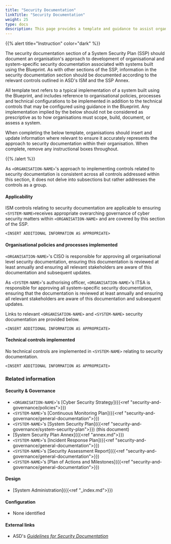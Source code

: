 ```yaml
---
title: "Security Documentation"
linkTitle: "Security Documentation"
weight: 25
type: docs
description: This page provides a template and guidance to assist organisations in documenting their approach to security documentation associated with their system(s) built on ASD's Blueprint for Secure Cloud.
---
```


{{% alert title="Instruction" color="dark" %}}

The security documentation section of a System Security Plan (SSP) should document an organisation's approach to development of organisational and system-specific security documentation associated with systems built using the Blueprint. As with other sections of the SSP, information in the security documentation section should be documented according to the relevant controls outlined in ASD's ISM and the SSP Annex.

All template text refers to a typical implementation of a system built using the Blueprint, and includes reference to organisational policies, processes and technical configurations to be implemented in addition to the technical controls that may be configured using guidance in the Blueprint. Any implementation implied by the below should not be considered as prescriptive as to how organisations must scope, build, document, or assess a system.

When completing the below template, organisations should insert and update information where relevant to ensure it accurately represents the approach to security documentation within their organisation. When complete, remove any instructional boxes throughout. 

{{% /alert %}}

As `<ORGANISATION-NAME>`'s approach to implementing controls related to security documentation is consistent across all controls addressed within this section, it does not delve into subsections but rather addresses the controls as a group. 

#### Applicability

ISM controls relating to security documentation are applicable to ensuring `<SYSTEM-NAME>`receives appropriate overarching governance of cyber security matters within `<ORGANISATION-NAME>` and are covered by this section of the SSP.

`<INSERT ADDITIONAL INFORMATION AS APPROPRIATE>`

#### Organisational policies and processes implemented

`<ORGANISATION-NAME>`'s CISO is responsible for approving all organisational level security documentation, ensuring this documentation is reviewed at least annually and ensuring all relevant stakeholders are aware of this documentation and subsequent updates.

As `<SYSTEM-NAME>`'s authorising officer, `<ORGANISATION-NAME>`'s ITSA is responsible for approving all system-specific security documentation, ensuring that the documentation is reviewed at least annually and ensuring all relevant stakeholders are aware of this documentation and subsequent updates.

Links to relevant `<ORGANISATION-NAME>` and `<SYSTEM-NAME>` security documentation are provided below.

`<INSERT ADDITIONAL INFORMATION AS APPROPRIATE>`

#### Technical controls implemented

No technical controls are implemented in `<SYSTEM-NAME>` relating to security documentation.

`<INSERT ADDITIONAL INFORMATION AS APPROPRIATE>`

### Related information

#### Security & Governance

*   `<ORGANISATION-NAME>`'s [Cyber Security Strategy]({{<ref "security-and-governance/policies">}})
*   `<SYSTEM-NAME>`'s [Continuous Monitoring Plan]({{<ref "security-and-governance/general-documentation">}})
*   `<SYSTEM-NAME>`'s [System Security Plan]({{<ref "security-and-governance/system-security-plan">}}) (this document)
*   [System Security Plan Annex]({{<ref "annex.md">}})
*   `<SYSTEM-NAME>`'s [Incident Response Plan]({{<ref "security-and-governance/general-documentation">}})
*   `<SYSTEM-NAME>`'s [Security Assessment Report]({{<ref "security-and-governance/general-documentation">}})
*   `<SYSTEM-NAME>`'s [Plan of Actions and Milestones]({{<ref "security-and-governance/general-documentation">}})

#### Design

*   [System Administration]({{<ref "_index.md">}})

#### Configuration

* None identified


#### External links

*   ASD's [*Guidelines for Security Documentation*](https://www.cyber.gov.au/resources-business-and-government/essential-cyber-security/ism/cyber-security-guidelines/guidelines-security-documentation)